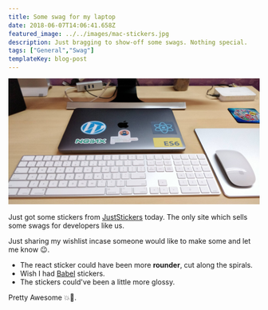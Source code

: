 ```yaml
---
title: Some swag for my laptop
date: 2018-06-07T14:06:41.658Z
featured_image: ../../images/mac-stickers.jpg
description: Just bragging to show-off some swags. Nothing special.
tags: ["General","Swag"]
templateKey: blog-post
---
```


![Laptop Swags](../../images/mac-stickers.jpg)

Just got some stickers from [JustStickers](https://juststickers.in/) today. The
only site which sells some swags for developers like us.

Just sharing my wishlist incase someone would like to make some and let me know 😉.

-   The react sticker could have been more **rounder**, cut along the spirals.
-   Wish I had [Babel](https://babeljs.io/) stickers.
-   The stickers could've been a little more glossy.

Pretty Awesome 💥🎉.
